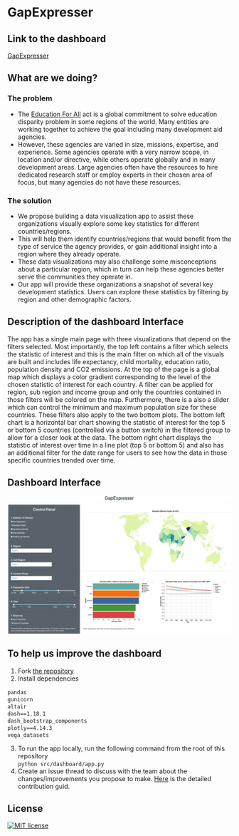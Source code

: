 # GapExpresser

## Link to the dashboard

[GapExpresser](https://dsci532-gapexpresser.herokuapp.com/)

## What are we doing?

### The problem
- The [Education For All](https://www.wikiwand.com/en/Education_For_All) act is a global commitment to solve education disparity problem in some regions of the world. Many entities are working together to achieve the goal including many development aid agencies.
- However, these agencies are varied in size, missions, expertise, and experience. Some agencies operate with a very narrow scope, in location and/or directive, while others operate globally and in many development areas.  Large agencies often have the resources to hire dedicated research staff or employ experts in their chosen area of focus, but many agencies do not have these resources.   

### The solution
- We propose building a data visualization app to assist these organizations visually explore some key statistics for different countries/regions.  
- This will help them identify countries/regions that would benefit from the type of service the agency provides, or gain additional insight into a region where they already operate.  
- These data visualizations may also challenge some misconceptions about a particular region, which in turn can help these agencies better serve the communities they operate in.   
- Our app will provide these organizations a snapshot of several key development statistics. Users can explore these statistics by filtering by region and other demographic factors.

## Description of the dashboard Interface
The app has a single main page with three visualizations that depend on the filters selected. Most importantly, the top left contains a filter which selects the statistic of interest and this is the main filter on which all of the visuals are built and includes life expectancy, child mortality, education ratio, population density and CO2 emissions. At the top of the page is a global map which displays a color gradient corresponding to the level of the chosen statistic of interest for each country. A filter can be applied for region, sub region and income group and only the countries contained in those filters will be colored on the map. Furthermore, there is a also a slider which can control the minimum and maximum population size for these countries. These filters also apply to the two bottom plots. The bottom left chart is a horizontal bar chart showing the statistic of interest for the top 5 or bottom 5 countries (controlled via a button switch) in the filtered group to allow for a closer look at the data. The bottom right chart displays the statistic of interest over time in a line plot (top 5 or bottom 5) and also has an additional filter for the date range for users to see how the data in those specific countries trended over time.

## Dashboard Interface
![](imgs/dashboard.png)

## To help us improve the dashboard
1. Fork [the repository](https://github.com/UBC-MDS/532-Group21)
2. Install dependencies
```
pandas
gunicorn
altair
dash==1.18.1
dash_bootstrap_components
plotly==4.14.3
vega_datasets
```
3. To run the app locally, run the following command from the root of this repository   
   `python src/dashboard/app.py`
4. Create an issue thread to discuss with the team about the changes/improvements you propose to make. [Here](CONTRIBUTING.md) is the detailed contribution guid.



## **License**
[![MIT license](https://img.shields.io/badge/License-MIT-blue.svg)](https://github.com/UBC-MDS/532-Group21/blob/main/LICENSE)